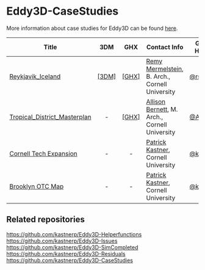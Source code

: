 # Eddy3D-CaseStudies

More information about case studies for Eddy3D can be found [here](https://www.eddy3d.com/case-studies/).

| Title                                                                                                                         | 3DM                                                               | GHX                                                                                                                | Contact Info                                                                                              | Github Handle                            |
| ----------------------------------------------------------------------------------------------------------------------------- |:-----------------------------------------------------------------:|:------------------------------------------------------------------------------------------------------------------:| --------------------------------------------------------------------------------------------------------- | ---------------------------------------- |
| <a href='https://www.eddy3d.com/case-study-reykjavik/'>Reykjavik_Iceland</a>                                                  | <a href='https://www.eddy3d.com/download/406/' download>[3DM]</a> | <a href='https://github.com/kastnerp/Eddy3D-CaseStudies/tree/main/Reykjavik_Iceland' download>[GHX]</a>            | <a href='https://www.linkedin.com/in/remy-mermelstein'>Remy Mermelstein</a>, B. Arch., Cornell University | [@rsm278](https://github.com/rsm278)     |
| <a href='https://www.eddy3d.com/wp-content/uploads/2021/02/Tropical_District_Masterplan.pdf'>Tropical_District_Masterplan</a> | -                                                                 | <a href='https://github.com/kastnerp/Eddy3D-CaseStudies/tree/main/Tropical_District_Masterplan' download>[GHX]</a> | <a href='https://www.linkedin.com/in/allison-bernett/'>Allison Bernett</a>, M. Arch., Cornell University  | [@ABernett](https://github.com/ABernett) |
| [Cornell Tech Expansion](https://cornelltech.eddy3d.com/)                                                                     | -                                                                 | -                                                                                                                  | [Patrick Kastner](https://www.linkedin.com/in/patrickkastner/), Cornell University                        | [@kastnerp](https://github.com/kastnerp) |
| [Brooklyn OTC Map](https://brooklyn.eddy3d.com/)                                                                              | -                                                                 | -                                                                                                                  | [Patrick Kastner](https://www.linkedin.com/in/patrickkastner/), Cornell University                        | [@kastnerp](https://github.com/kastnerp) |

## Related repositories

https://github.com/kastnerp/Eddy3D-Helperfunctions  
https://github.com/kastnerp/Eddy3D-Issues  
https://github.com/kastnerp/Eddy3D-SimCompleted  
https://github.com/kastnerp/Eddy3D-Residuals  
https://github.com/kastnerp/Eddy3D-CaseStudies  

